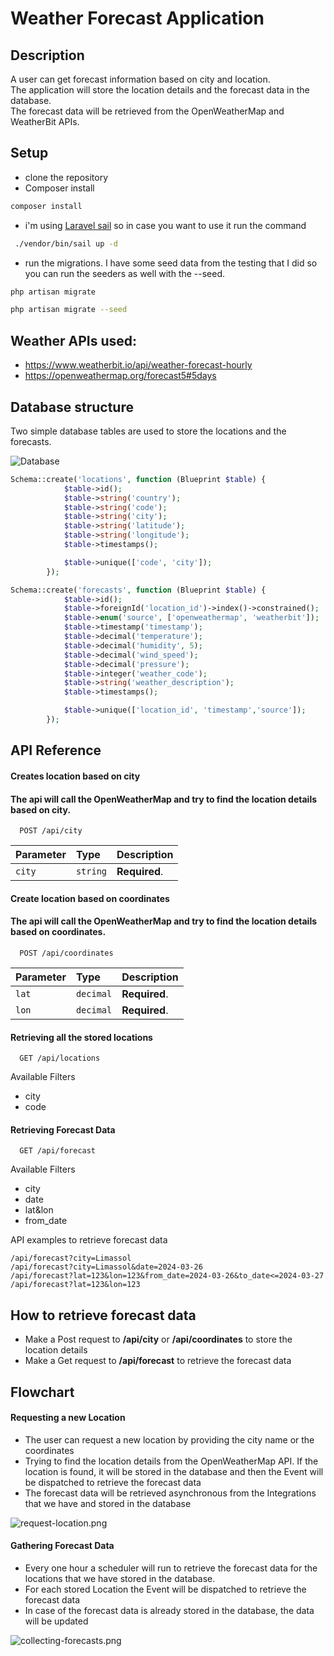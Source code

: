 # Weather Forecast Application

## Description
A user can get forecast information based on city and location. <br>
The application will store the location details and the forecast data in the database.<br>
The forecast data will be retrieved from the OpenWeatherMap and WeatherBit APIs.<br>

## Setup

- clone the repository
- Composer install
```bash
composer install 
```
- i'm using [Laravel sail](https://laravel.com/docs/10.x/sail) so in case you want to use it run the command
```bash 
 ./vendor/bin/sail up -d
 ```
- run the migrations. I have some seed data from the testing that I did so you can run the seeders as well with the --seed.
```bash
php artisan migrate
```
```bash
php artisan migrate --seed
```


## Weather APIs used:
- https://www.weatherbit.io/api/weather-forecast-hourly
- https://openweathermap.org/forecast5#5days

## Database structure
Two simple database tables are used to store the locations and the forecasts.

![Database](images/db.png)

```php
Schema::create('locations', function (Blueprint $table) {
            $table->id();
            $table->string('country');
            $table->string('code');
            $table->string('city');
            $table->string('latitude');
            $table->string('longitude');
            $table->timestamps();

            $table->unique(['code', 'city']);
        });

Schema::create('forecasts', function (Blueprint $table) {
            $table->id();
            $table->foreignId('location_id')->index()->constrained();
            $table->enum('source', ['openweathermap', 'weatherbit']);
            $table->timestamp('timestamp');
            $table->decimal('temperature');
            $table->decimal('humidity', 5);
            $table->decimal('wind_speed');
            $table->decimal('pressure');
            $table->integer('weather_code');
            $table->string('weather_description');
            $table->timestamps();

            $table->unique(['location_id', 'timestamp','source']);
        });
```

## API Reference

#### Creates location based on city
#### The api will call the OpenWeatherMap and try to find the location details based on city.

```http
  POST /api/city
```

| Parameter | Type     | Description                |
| :-------- | :------- | :------------------------- |
| `city` | `string` | **Required**. |

#### Create location based on coordinates
#### The api will call the OpenWeatherMap and try to find the location details based on coordinates.

```http
  POST /api/coordinates
```

| Parameter | Type     | Description                       |
| :-------- | :------- | :-------------------------------- |
| `lat`      | `decimal` | **Required**. |
| `lon`      | `decimal` | **Required**. |

#### Retrieving all the stored locations
```http
  GET /api/locations
```
Available Filters
- city
- code

#### Retrieving Forecast Data

```http
  GET /api/forecast
```
Available Filters
- city
- date
- lat&lon
- from_date

API examples to retrieve forecast data
```
/api/forecast?city=Limassol
/api/forecast?city=Limassol&date=2024-03-26
/api/forecast?lat=123&lon=123&from_date=2024-03-26&to_date<=2024-03-27
/api/forecast?lat=123&lon=123
```

## How to retrieve forecast data
- Make a Post request to **/api/city** or **/api/coordinates** to store the location details
- Make a Get request to **/api/forecast** to retrieve the forecast data

## Flowchart

#### Requesting a new Location
- The user can request a new location by providing the city name or the coordinates
- Trying to find the location details from the OpenWeatherMap API. If the location is found, it will be stored in the database
and then the Event will be dispatched to retrieve the forecast data
- The forecast data will be retrieved asynchronous from the Integrations that we have and stored in the database

![request-location.png](images%2Frequest-location.png)


#### Gathering Forecast Data
- Every one hour a scheduler will run to retrieve the forecast data for the locations that we have stored in the database.
- For each stored Location the Event will be dispatched to retrieve the forecast data
- In case of the forecast data is already stored in the database, the data will be updated

![collecting-forecasts.png](images%2Fcollecting-forecasts.png)


